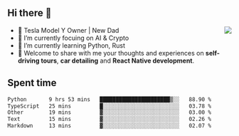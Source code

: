 ## Hi there 👋
<img align="right" src="https://github-readme-stats.vercel.app/api?username=ljunb&show_icons=true&icon_color=CE1D2D&text_color=718096&bg_color=00000000&hide_title=true&hide_border=true" />

- 🚗 Tesla Model Y Owner | New Dad
- 🔭 I’m currently focuing on AI & Crypto
- 🌱 I’m currently learning Python, Rust
- 💬 Welcome to share with me your thoughts and experiences on **self-driving tours**, **car detailing** and **React Native development**.




## Spent time
<!--START_SECTION:waka-->

```txt
Python       9 hrs 53 mins   ██████████████████████▒░░   88.90 %
TypeScript   25 mins         █░░░░░░░░░░░░░░░░░░░░░░░░   03.78 %
Other        19 mins         ▓░░░░░░░░░░░░░░░░░░░░░░░░   03.00 %
Text         15 mins         ▓░░░░░░░░░░░░░░░░░░░░░░░░   02.26 %
Markdown     13 mins         ▓░░░░░░░░░░░░░░░░░░░░░░░░   02.07 %
```

<!--END_SECTION:waka-->
